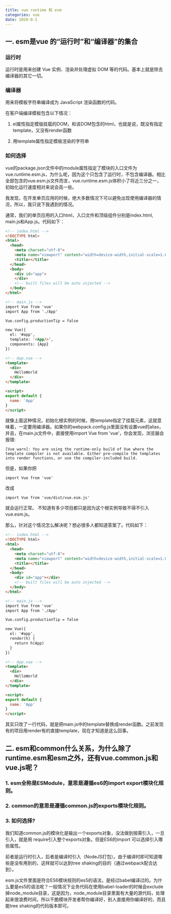 ```yaml
---
title: vue runtime 和 esm
categories: vue
date: 2020-8-1
---
```

## 一. esm是vue 的“运行时”和“编译器”的集合

### 运行时

运行时是用来创建 Vue 实例、渲染并处理虚拟 DOM 等的代码。基本上就是除去编译器的其它一切。


### 编译器

用来将模板字符串编译成为 JavaScript 渲染函数的代码。

在客户端编译模板包含以下情况：

1. el属性指定模版挂载的DOM，和该DOM包含的html，也就是说，既没有指定template，又没有render函数

2. 用template属性指定模板渲染的字符串

### 如何选择

vue的package.json文件中的module属性指定了模块的入口文件为vue.runtime.esm.js，为什么呢，因为这个只包含了运行时，不包含编译器。相比全部包含的vue.esm.js文件而言，vue.runtime.esm.js体积小了将近三分之一，初始化运行速度相对来说会高一些。

我发现，在开发单页应用的时候，绝大多数情况下可以避免出现使用编译器的情况，所以，我只说下我遇到的情况。

通常，我们的单页应用的入口html，入口文件和顶级组件分别是index.html, main.js和App.js。代码如下：

```html
<!-- index.html -->
<!DOCTYPE html>
<html>
  <head>
    <meta charset="utf-8">
    <meta name="viewport" content="width=device-width,initial-scale=1.0">
    <title></title>
  </head>
  <body>
    <div id="app">
    </div>
    <!-- built files will be auto injected -->
  </body>
</html>

<!-- main.js -->
import Vue from 'vue'
import App from './App'

Vue.config.productionTip = false

new Vue({
  el: '#app',
  template: '<App/>',
  components: {App}
})

<!-- App.vue -->
<template>
  <div>
    HelloWorld
  </div>
</template>

<script>
export default {
  name: 'App'
}
</script>
```

就像上面这种情况，初始化根实例的时候，用template指定了挂载元素，这就意味着，一定要用编译器。如果你的webpack.config.js里面没有设置vue的alias，并且，在main.js文件中，直接使用import Vue from 'vue'，你会发现，浏览器会报错:


```
[Vue warn]: You are using the runtime-only build of Vue where the template compiler is not available. Either pre-compile the templates into render functions, or use the compiler-included build.
```

但是，如果你把

```
import Vue from 'vue'
```
改成

```
import Vue from 'vue/dist/vue.esm.js'
```
就会运行正常。
不知道有多少项目都只是因为这个根实例导致不得不引入vue.esm.js。

那么，针对这个情况怎么解决呢？想必很多人都知道答案了。代码如下：


```html
<!-- index.html -->
<!DOCTYPE html>
<html>
  <head>
    <meta charset="utf-8">
    <meta name="viewport" content="width=device-width,initial-scale=1.0">
    <title></title>
  </head>
  <body>
    <div id="app"></div>
    <!-- built files will be auto injected -->
  </body>
</html>

<!-- main.js -->
import Vue from 'vue'
import App from './App'

Vue.config.productionTip = false

new Vue({
  el: '#app',
  render(h) {
    return h(App)
  }
})

<!-- App.vue -->
<template>
  <div>
    HelloWorld
  </div>
</template>

<script>
export default {
  name: 'App'
}
</script>
```
其实只改了一行代码，就是把main.js中的template替换成render函数。之前发现有的项目用render有的直接template，现在才知道是这么回事。

## 二. esm和common什么关系，为什么除了runtime.esm和esm之外，还有vue.common.js和vue.js呢？

### 1. esm全称是ESModule，意思是遵循es6的import export模块化规则。

### 2. common的意思是遵循common.js的exports模块化规则。

### 3. 如何选择?

我们知道common.js的模块化是输出一个exports对象，没法做到按需引入，一旦引入，就是用 require引入整个exports对象。但是ES6的import 可以选择引入哪些属性。

前者是运行时引入，后者是编译时引入（NodeJS打包）。由于编译时即可知道哪些是没有用到的，这样就可以达到tree shaking的目的（通过webpack配合达到）。

esm.js文件里面是符合ES6模块规则的es5的语法，是经过babel编译过的。为什么要是es5的语法呢？一般情况下业务代码在使用babel-loader的时候会exclude掉node_module目录，这是因为，node_module目录里面有大量的源代码，处理起来很浪费时间，所以干脆模块开发者帮你编译好，别人直接用你编译好的，而且能tree shaking的代码版本即可。
